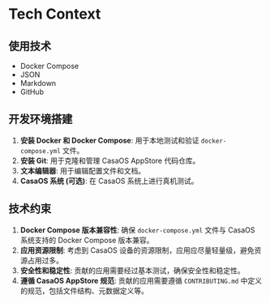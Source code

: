 # Tech Context

## 使用技术

*   Docker Compose
*   JSON
*   Markdown
*   GitHub

## 开发环境搭建

1.  **安装 Docker 和 Docker Compose**: 用于本地测试和验证 `docker-compose.yml` 文件。
2.  **安装 Git**: 用于克隆和管理 CasaOS AppStore 代码仓库。
3.  **文本编辑器**: 用于编辑配置文件和文档。
4.  **CasaOS 系统 (可选)**: 在 CasaOS 系统上进行真机测试。

## 技术约束

1.  **Docker Compose 版本兼容性**: 确保 `docker-compose.yml` 文件与 CasaOS 系统支持的 Docker Compose 版本兼容。
2.  **应用资源限制**: 考虑到 CasaOS 设备的资源限制，应用应尽量轻量级，避免资源占用过多。
3.  **安全性和稳定性**: 贡献的应用需要经过基本测试，确保安全性和稳定性。
4.  **遵循 CasaOS AppStore 规范**: 贡献的应用需要遵循 `CONTRIBUTING.md` 中定义的规范，包括文件结构、元数据定义等。